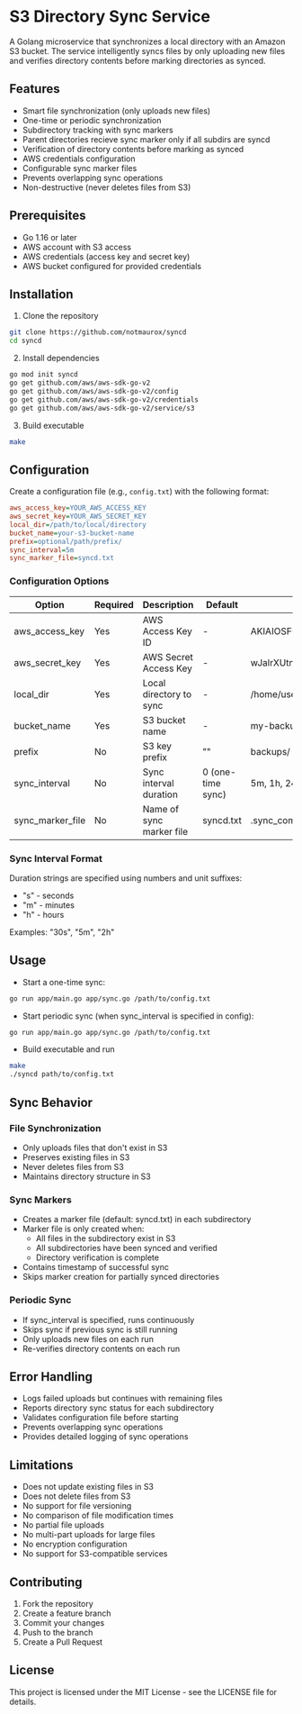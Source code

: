 # S3 Directory Sync Service

A Golang microservice that synchronizes a local directory with an Amazon S3 bucket. The service intelligently syncs files by only uploading new files and verifies directory contents before marking directories as synced.

## Features

- Smart file synchronization (only uploads new files)
- One-time or periodic synchronization
- Subdirectory tracking with sync markers
- Parent directories recieve sync marker only if all subdirs are syncd
- Verification of directory contents before marking as synced
- AWS credentials configuration
- Configurable sync marker files
- Prevents overlapping sync operations
- Non-destructive (never deletes files from S3)

## Prerequisites

- Go 1.16 or later
- AWS account with S3 access
- AWS credentials (access key and secret key)
- AWS bucket configured for provided credentials

## Installation

1. Clone the repository
```bash
git clone https://github.com/notmaurox/syncd
cd syncd
```

2. Install dependencies
```bash
go mod init syncd
go get github.com/aws/aws-sdk-go-v2
go get github.com/aws/aws-sdk-go-v2/config
go get github.com/aws/aws-sdk-go-v2/credentials
go get github.com/aws/aws-sdk-go-v2/service/s3
```

3. Build executable
```bash
make
```

## Configuration

Create a configuration file (e.g., `config.txt`) with the following format:

```ini
aws_access_key=YOUR_AWS_ACCESS_KEY
aws_secret_key=YOUR_AWS_SECRET_KEY
local_dir=/path/to/local/directory
bucket_name=your-s3-bucket-name
prefix=optional/path/prefix/
sync_interval=5m
sync_marker_file=syncd.txt
```

### Configuration Options

| Option | Required | Description | Default | Example |
|--------|----------|-------------|---------|---------|
| aws_access_key | Yes | AWS Access Key ID | - | AKIAIOSFODNN7EXAMPLE |
| aws_secret_key | Yes | AWS Secret Access Key | - | wJalrXUtnFEMI/K7MDENG/bPxRfiCYEXAMPLEKEY |
| local_dir | Yes | Local directory to sync | - | /home/user/documents |
| bucket_name | Yes | S3 bucket name | - | my-backup-bucket |
| prefix | No | S3 key prefix | "" | backups/ |
| sync_interval | No | Sync interval duration | 0 (one-time sync) | 5m, 1h, 24h |
| sync_marker_file | No | Name of sync marker file | syncd.txt | .sync_complete |

### Sync Interval Format
Duration strings are specified using numbers and unit suffixes:
- "s" - seconds
- "m" - minutes
- "h" - hours

Examples: "30s", "5m", "2h"

## Usage

- Start a one-time sync:
```bash
go run app/main.go app/sync.go /path/to/config.txt
```

- Start periodic sync (when sync_interval is specified in config):
```bash
go run app/main.go app/sync.go /path/to/config.txt
```

- Build executable and run
```bash
make
./syncd path/to/config.txt
```

## Sync Behavior

### File Synchronization
- Only uploads files that don't exist in S3
- Preserves existing files in S3
- Never deletes files from S3
- Maintains directory structure in S3

### Sync Markers
- Creates a marker file (default: syncd.txt) in each subdirectory
- Marker file is only created when:
  - All files in the subdirectory exist in S3
  - All subdirectories have been synced and verified
  - Directory verification is complete
- Contains timestamp of successful sync
- Skips marker creation for partially synced directories

### Periodic Sync
- If sync_interval is specified, runs continuously
- Skips sync if previous sync is still running
- Only uploads new files on each run
- Re-verifies directory contents on each run

## Error Handling

- Logs failed uploads but continues with remaining files
- Reports directory sync status for each subdirectory
- Validates configuration file before starting
- Prevents overlapping sync operations
- Provides detailed logging of sync operations

## Limitations

- Does not update existing files in S3
- Does not delete files from S3
- No support for file versioning
- No comparison of file modification times
- No partial file uploads
- No multi-part uploads for large files
- No encryption configuration
- No support for S3-compatible services

## Contributing

1. Fork the repository
2. Create a feature branch
3. Commit your changes
4. Push to the branch
5. Create a Pull Request

## License

This project is licensed under the MIT License - see the LICENSE file for details.